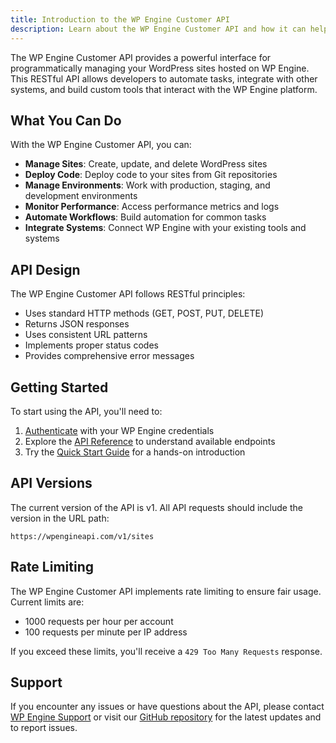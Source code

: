 ```yaml
---
title: Introduction to the WP Engine Customer API
description: Learn about the WP Engine Customer API and how it can help you manage your WordPress sites programmatically.
---
```


The WP Engine Customer API provides a powerful interface for programmatically managing your WordPress sites hosted on WP Engine. This RESTful API allows developers to automate tasks, integrate with other systems, and build custom tools that interact with the WP Engine platform.

## What You Can Do

With the WP Engine Customer API, you can:

- **Manage Sites**: Create, update, and delete WordPress sites
- **Deploy Code**: Deploy code to your sites from Git repositories
- **Manage Environments**: Work with production, staging, and development environments
- **Monitor Performance**: Access performance metrics and logs
- **Automate Workflows**: Build automation for common tasks
- **Integrate Systems**: Connect WP Engine with your existing tools and systems

## API Design

The WP Engine Customer API follows RESTful principles:

- Uses standard HTTP methods (GET, POST, PUT, DELETE)
- Returns JSON responses
- Uses consistent URL patterns
- Implements proper status codes
- Provides comprehensive error messages

## Getting Started

To start using the API, you'll need to:

1. [Authenticate](/getting-started/authentication/) with your WP Engine credentials
2. Explore the [API Reference](/api-reference/overview/) to understand available endpoints
3. Try the [Quick Start Guide](/getting-started/quick-start/) for a hands-on introduction

## API Versions

The current version of the API is v1. All API requests should include the version in the URL path:

```
https://wpengineapi.com/v1/sites
```

## Rate Limiting

The WP Engine Customer API implements rate limiting to ensure fair usage. Current limits are:

- 1000 requests per hour per account
- 100 requests per minute per IP address

If you exceed these limits, you'll receive a `429 Too Many Requests` response.

## Support

If you encounter any issues or have questions about the API, please contact [WP Engine Support](https://wpengine.com/support/) or visit our [GitHub repository](https://github.com/wpengine/customer-api) for the latest updates and to report issues.
